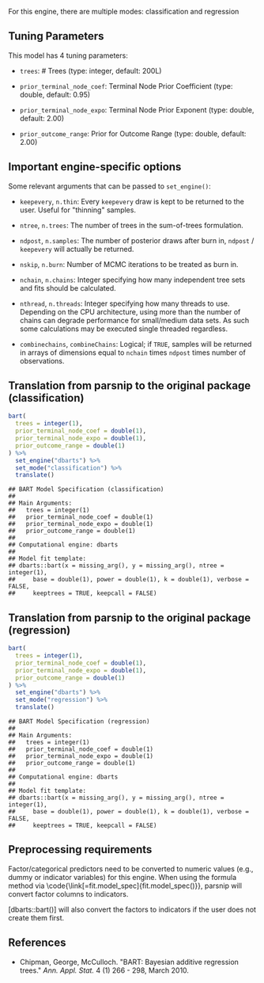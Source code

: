 


For this engine, there are multiple modes: classification and regression

## Tuning Parameters



This model has 4 tuning parameters:

- `trees`: # Trees (type: integer, default: 200L)

- `prior_terminal_node_coef`: Terminal Node Prior Coefficient (type: double, default: 0.95)

- `prior_terminal_node_expo`: Terminal Node Prior Exponent (type: double, default: 2.00)

- `prior_outcome_range`: Prior for Outcome Range (type: double, default: 2.00)

## Important engine-specific options

Some relevant arguments that can be passed to `set_engine()`: 

* `keepevery`, `n.thin`:	Every `keepevery` draw is kept to be returned to the user. Useful for "thinning" samples.

* `ntree`, `n.trees`: The number of trees in the sum-of-trees formulation.

* `ndpost`, `n.samples`: The number of posterior draws after burn in, `ndpost` / `keepevery` will actually be returned.

* `nskip`, `n.burn`: Number of MCMC iterations to be treated as burn in.

* `nchain`, `n.chains`: Integer specifying how many independent tree sets and fits should be calculated.

* `nthread`, `n.threads`: Integer specifying how many threads to use. Depending on the CPU architecture, using more than the number of chains can degrade performance for small/medium data sets. As such some calculations may be executed single threaded regardless.

* `combinechains`, `combineChains`: Logical; if `TRUE`, samples will be returned in arrays of dimensions equal to `nchain` times `ndpost` times number of observations.

## Translation from parsnip to the original package (classification)


```r
bart(
  trees = integer(1),
  prior_terminal_node_coef = double(1),
  prior_terminal_node_expo = double(1),
  prior_outcome_range = double(1)
) %>% 
  set_engine("dbarts") %>% 
  set_mode("classification") %>% 
  translate()
```

```
## BART Model Specification (classification)
## 
## Main Arguments:
##   trees = integer(1)
##   prior_terminal_node_coef = double(1)
##   prior_terminal_node_expo = double(1)
##   prior_outcome_range = double(1)
## 
## Computational engine: dbarts 
## 
## Model fit template:
## dbarts::bart(x = missing_arg(), y = missing_arg(), ntree = integer(1), 
##     base = double(1), power = double(1), k = double(1), verbose = FALSE, 
##     keeptrees = TRUE, keepcall = FALSE)
```


## Translation from parsnip to the original package (regression)


```r
bart(
  trees = integer(1),
  prior_terminal_node_coef = double(1),
  prior_terminal_node_expo = double(1),
  prior_outcome_range = double(1)
) %>% 
  set_engine("dbarts") %>% 
  set_mode("regression") %>% 
  translate()
```

```
## BART Model Specification (regression)
## 
## Main Arguments:
##   trees = integer(1)
##   prior_terminal_node_coef = double(1)
##   prior_terminal_node_expo = double(1)
##   prior_outcome_range = double(1)
## 
## Computational engine: dbarts 
## 
## Model fit template:
## dbarts::bart(x = missing_arg(), y = missing_arg(), ntree = integer(1), 
##     base = double(1), power = double(1), k = double(1), verbose = FALSE, 
##     keeptrees = TRUE, keepcall = FALSE)
```

## Preprocessing requirements


Factor/categorical predictors need to be converted to numeric values (e.g., dummy or indicator variables) for this engine. When using the formula method via \\code{\\link[=fit.model_spec]{fit.model_spec()}}, parsnip will convert factor columns to indicators.

[dbarts::bart()] will also convert the factors to indicators if the user does not create them first. 


## References

 - Chipman, George, McCulloch. "BART: Bayesian additive regression trees." _Ann. Appl. Stat._ 4 (1) 266 - 298, March 2010.
